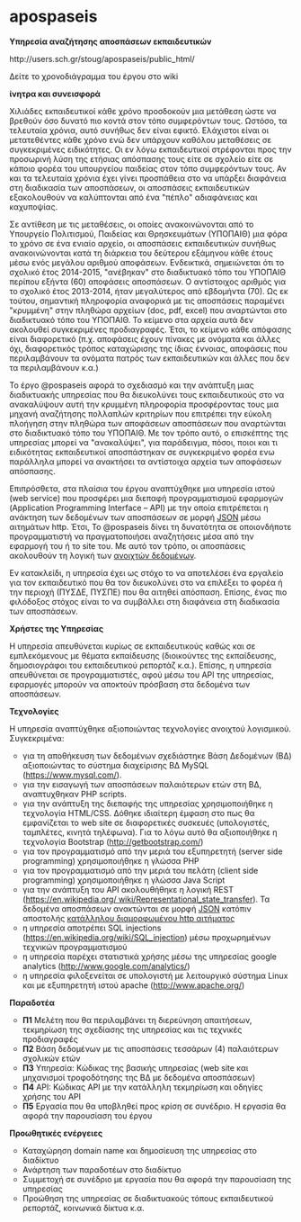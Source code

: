 # apospaseis

<b>Υπηρεσία αναζήτησης αποσπάσεων εκπαιδευτικών</b>

<p>http://users.sch.gr/stoug/apospaseis/public_html/</p>

<p>Δείτε το χρονοδιάγραμμα του έργου στο wiki</p>

<b>ίνητρα και συνεισφορά</b>

Χιλιάδες εκπαιδευτικοί κάθε χρόνο προσδοκούν μια μετάθεση ώστε να βρεθούν όσο δυνατό πιο κοντά στον τόπο συμφερόντων τους. Ωστόσο, τα τελευταία χρόνια, αυτό συνήθως δεν είναι εφικτό. Ελάχιστοι είναι οι μετατεθέντες κάθε χρόνο ενώ δεν υπάρχουν καθόλου μεταθέσεις σε συγκεκριμένες ειδικότητες. Οι εν λόγω εκπαιδευτικοί στρέφονται προς την προσωρινή λύση της ετήσιας απόσπασης τους είτε σε σχολείο είτε σε κάποιο φορέα του υπουργείου παιδείας στον τόπο συμφερόντων τους. Αν και τα τελευταία χρόνια έχει γίνει προσπάθεια στο να υπάρξει διαφάνεια στη διαδικασία των αποσπάσεων, οι αποσπάσεις εκπαιδευτικών εξακολουθούν να καλύπτονται από ένα "πέπλο" αδιαφάνειας και καχυποψίας.
              
Σε αντίθεση με τις μεταθέσεις, οι οποίες ανακοινώνονται από το Υπουργείο Πολιτισμού, Παιδείας και Θρησκευμάτων (ΥΠΟΠΑΙΘ) μια φόρα το χρόνο σε ένα ενιαίο αρχείο, οι αποσπάσεις εκπαιδευτικών συνήθως ανακοινώνονται κατά τη διάρκεια του δεύτερου εξάμηνου κάθε έτους μέσω ενός μεγάλου αριθμού αποφάσεων. Ενδεικτικά, σημειώνεται ότι το σχολικό έτος 2014-2015, "ανέβηκαν" στο διαδικτυακό τόπο του ΥΠΟΠΑΙΘ περίπου εξήντα (60) αποφάσεις αποσπάσεων. Ο αντίστοιχος αριθμός για το σχολικό έτος 2013-2014, ήταν μεγαλύτερος από εβδομήντα (70). Ως εκ τούτου, σημαντική πληροφορία αναφορικά με τις αποσπάσεις παραμένει "κρυμμένη" στην πληθώρα αρχείων (doc, pdf, excel) που αναρτώνται στο διαδικτυακό τόπο του ΥΠΟΠΑΙΘ. Το κείμενο στα αρχεία αυτά δεν ακολουθεί συγκεκριμένες προδιαγραφές. Έτσι, το κείμενο κάθε απόφασης είναι διαφορετικό (π.χ. αποφάσεις έχουν πίνακες με ονόματα και άλλες όχι, διαφορετικός τρόπος καταχώρισης της ίδιας έννοιας, αποφάσεις που περιλαμβάνουν τα ονόματα πατρός των εκπαιδευτικών και άλλες που δεν τα περιλαμβάνουν κ.α.)
              
Το έργο @pospaseis αφορά το σχεδιασμό και την ανάπτυξη μιας διαδικτυακής υπηρεσίας που θα διευκολύνει τους εκπαιδευτικούς στο να ανακαλύψουν αυτή την κρυμμένη πληροφορία προσφέροντας τους μια μηχανή αναζήτησης πολλαπλών κριτηρίων που επιτρέπει την εύκολη πλοήγηση στην πληθώρα των αποφάσεων αποσπάσεων που αναρτώνται στο διαδικτυακό τόπο του ΥΠΟΠΑΙΘ. Με τον τρόπο αυτό, ο επισκέπτης της υπηρεσίας μπορεί να "ανακαλύψει", για παράδειγμα, πόσοι, ποιοι και τι ειδικότητας εκπαιδευτικοί αποσπάστηκαν σε συγκεκριμένο φορέα ενω παράλληλα μπορεί να ανακτήσει τα αντίστοιχα αρχεία των αποφάσεων απόσπασης.
             
Επιπρόσθετα, στα πλαίσια του έργου αναπτύχθηκε μια υπηρεσία ιστού (web service) που προσφέρει μια διεπαφή προγραμματισμού εφαρμογών (Application Programming Interface – API) με την οποία επιτρέπεται η ανάκτηση των δεδομένων των αποσπάσεων σε μορφή <a href=https://en.wikipedia.org/wiki/JSON>JSON</a> μέσω αιτημάτων http. Έτσι, To @pospaseis δίνει τη δυνατότητα σε οποιονδήποτε προγραμματιστή να πραγματοποιήσει αναζητήσεις μέσα από την εφαρμογή του ή το site του. Με αυτό τον τρόπο, οι αποσπάσεις ακολουθούν τη λογική των <a href="https://en.wikipedia.org/wiki/Open_data">ανοιχτών δεδομένων</a>.
              
Εν κατακλείδι, η υπηρεσία έχει ως στόχο το να αποτελέσει ένα εργαλείο για τον εκπαιδευτικό που θα τον διευκολύνει στο να επιλέξει το φορέα ή την περιοχή (ΠΥΣΔΕ, ΠΥΣΠΕ) που θα αιτηθεί απόσπαση. Επίσης, ένας πιο φιλόδοξος στόχος είναι το να συμβάλλει στη διαφάνεια στη διαδικασία των αποσπάσεων.



<b>Χρήστες της Υπηρεσίας</b>

H υπηρεσία απευθύνεται κυρίως σε εκπαιδευτικούς καθώς και σε εμπλεκόμενους με θέματα εκπαίδευσης (διοικούντες της εκπαίδευσης, δημοσιογράφοι του εκπαιδευτικού ρεπορτάζ κ.α.). Επίσης, η υπηρεσία απευθύνεται σε προγραμματιστές, αφού μέσω του API της υπηρεσίας, εφαρμογές μπορούν να αποκτούν πρόσβαση στα δεδομένα των αποσπάσεων. 
              

<b>Τεχνολογίες</b>

Η υπηρεσία αναπτύχθηκε αξιοποιώντας τεχνολογίες ανοιχτού λογισμικού. Συγκεκριμένα:

<ul type="circle">
<li>για τη αποθήκευση των δεδομένων σχεδιάστηκε Βάση Δεδομένων (ΒΔ) αξιοποιώντας το σύστημα διαχείρισης ΒΔ MySQL (<a href="https://www.mysql.com/">https://www.mysql.com/</a>).
</li>
<li>για την εισαγωγή των αποσπάσεων παλαιότερων ετών στη ΒΔ, αναπτυχθηκαν PHP scripts.
</li>
<li>για την ανάπτυξη της διεπαφής της υπηρεσίας χρησιμοποιήθηκε η τεχνολογία HTML/CSS. Δόθηκε ιδιαίτερη έμφαση στο πως θα εμφανίζεται το web site σε διαφορετικές συσκευές (υπολογιστές, ταμπλέτες, κινητά τηλέφωνα). Για το λόγω αυτό θα αξιοποιήθηκε η τεχνολογία Bootstrap (<a href="http://getbootstrap.com/">http://getbootstrap.com/</a>)
</li>
<li>για τον προγραμματισμό από την μεριά του εξυπηρετητή (server side programming) χρησιμοποιήθηκε η γλώσσα PHP
</li>
<li>για τον προγραμματισμό από την μεριά του πελάτη (client side programming) χρησιμοποιήθηκε η γλώσσα Java Script
</li>
<li>για την ανάπτυξη του API ακολουθήθηκε η λογική REST (<a href="https://en.wikipedia.org/ wiki/Representational_state_transfer">https://en.wikipedia.org/ wiki/Representational_state_transfer</a>). Τα δεδομένα αποσπάσεων  ανακτώνται σε μορφή <a href=https://en.wikipedia.org/wiki/JSON>JSON</a> κατόπιν αποστολής <a href="apiinfo.php">κατάλληλου διαμορφωμένου http αιτήματος</a>
</li>
<li>η υπηρεσία αποτρέπει SQL injections (<a href="https://en.wikipedia.org/wiki/SQL_injection">https://en.wikipedia.org/wiki/SQL_injection</a>) μέσω προχωρημένων τεχνικών προγραμματισμού
</li>
<li>η υπηρεσία παρέχει στατιστικά χρήσης μέσω της υπηρεσίας google analytics (<a href="http://www.google.com/analytics/">http://www.google.com/analytics/</a>)
</li>
<li>η υπηρεσία φιλοξενείται σε υπολογιστή με λειτουργικό σύστημα Linux και με εξυπηρετητή ιστού apache (<a href="http://www.apache.org/">http://www.apache.org/</a>)
</li>
</ul>

<b>Παραδοτέα</b>
<ul type="circle">
<li><b>Π1</b> Μελέτη που θα περιλαμβάνει τη διερεύνηση απαιτήσεων, τεκμηρίωση της σχεδίασης της υπηρεσίας  και τις τεχνικές προδιαγραφές</li>
<li><b>Π2</b> Βάση δεδομένων με τις αποσπάσεις τεσσάρων (4) παλαιότερων σχολικών ετών</li>
<li><b>Π3</b> Υπηρεσία: Κώδικας της βασικής υπηρεσίας (web site και μηχανισμοί τροφοδότησης της ΒΔ με δεδομένα αποσπάσεων)</li>
<li><b>Π4</b> API: Κώδικας API με την κατάλληλη τεκμηρίωση και οδηγίες χρήσης του API</li>
<li><b>Π5</b> Εργασία που θα υποβληθεί προς κρίση σε συνέδριο. Η εργασία θα αφορά την παρουσίαση του έργου</li>
</ul>

<b>Προωθητικές ενέργειες</b>

<ul type="circle">
<li>Καταχώρηση domain name και δημοσίευση της υπηρεσίας στο διαδίκτυο</li>
<li>Ανάρτηση των παραδοτέων στο διαδίκτυο</li>
<li>Συμμετοχή σε συνέδριο με εργασία που θα αφορά την παρουσίαση της υπηρεσίας</li>
<li>Προώθηση της υπηρεσίας σε διαδικτυακούς τόπους εκπαιδευτικού ρεπορτάζ, κοινωνικά δίκτυα κ.α.</li>
</ul>


